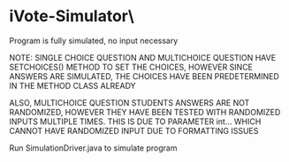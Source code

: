 # iVote-Simulator\

Program is fully simulated, no input necessary

NOTE: SINGLE CHOICE QUESTION AND MULTICHOICE QUESTION HAVE SETCHOICES() METHOD TO SET THE CHOICES, HOWEVER
SINCE ANSWERS ARE SIMULATED, THE CHOICES HAVE BEEN PREDETERMINED IN THE METHOD CLASS ALREADY

ALSO, MULTICHOICE QUESTION STUDENTS ANSWERS ARE NOT RANDOMIZED, HOWEVER THEY HAVE BEEN TESTED WITH RANDOMIZED INPUTS
MULTIPLE TIMES. THIS IS DUE TO PARAMETER int... WHICH CANNOT HAVE RANDOMIZED INPUT DUE TO FORMATTING ISSUES

Run SimulationDriver.java to simulate program
